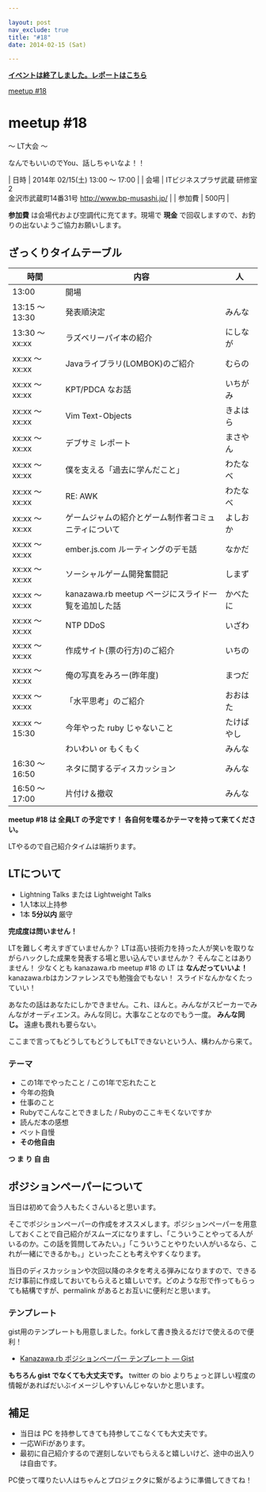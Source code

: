 ```yaml
---

layout: post
nav_exclude: true
title: "#18"
date: 2014-02-15 (Sat)

---
```


<p>
<a href="./report"><strong>イベントは終了しました。レポートはこちら</strong></a></p>

<div class="doorkeeper-widget">
<a href="http://kzrb.doorkeeper.jp/events/8563" class="doorkeeper-registration-widget">meetup
#18</a><script src="https://widgets.doorkeeper.jp/w/widget.js" type="text/javascript"></script>

</div>

meetup #18
===========

〜 LT大会 〜

なんでもいいのでYou、話しちゃいなよ！！


| 日時   | 2014年 02/15(土) 13:00 〜 17:00 |
| 会場   | ITビジネスプラザ武蔵 研修室2<br>金沢市武蔵町14番31号 <a href="http://www.bp-musashi.jp/">http://www.bp-musashi.jp/</a> |
| 参加費 | 500円 |


**参加費** は会場代および空調代に充てます。現場で **現金**
で回収しますので、お釣りの出ないようご協力お願いします。

ざっくりタイムテーブル
----------------------

 |時間            |内容                                                  |人|
 |----------------|------------------------------------------------------|------------|
 |13:00           |開場                                                  ||
 |13:15 〜 13:30  |発表順決定                                            |みんな|
 |13:30 〜 xx:xx  |ラズベリーパイ本の紹介                                |にしなが|
 |xx:xx 〜 xx:xx  |Javaライブラリ(LOMBOK)のご紹介                        |むらの|
 |xx:xx 〜 xx:xx  |KPT/PDCA なお話                                       |いちがみ|
 |xx:xx 〜 xx:xx  |Vim Text-Objects                                      |きよはら|
 |xx:xx 〜 xx:xx  |デブサミ レポート                                     |まさやん|
 |xx:xx 〜 xx:xx  |僕を支える「過去に学んだこと」                        |わたなべ|
 |xx:xx 〜 xx:xx  |RE: AWK                                               |わたなべ|
 |xx:xx 〜 xx:xx  |ゲームジャムの紹介とゲーム制作者コミュニティについて  |よしおか|
 |xx:xx 〜 xx:xx  |ember.js.com ルーティングのデモ話                     |なかだ|
 |xx:xx 〜 xx:xx  |ソーシャルゲーム開発奮闘記                            |しまず|
 |xx:xx 〜 xx:xx  |kanazawa.rb meetup ページにスライド一覧を追加した話   |かべたに|
 |xx:xx 〜 xx:xx  |NTP DDoS                                              |いざわ|
 |xx:xx 〜 xx:xx  |作成サイト(票の行方)のご紹介                          |いちの|
 |xx:xx 〜 xx:xx  |俺の写真をみろー(昨年度)                              |まつだ|
 |xx:xx 〜 xx:xx  |「水平思考」のご紹介                                  |おおはた|
 |xx:xx 〜 15:30  |今年やった ruby じゃないこと                          |たけばやし|
 |                |わいわい or もくもく                                  |みんな|
 |16:30 〜 16:50  |ネタに関するディスカッション                          |みんな|
 |16:50 〜 17:00  |片付け＆撤収                                          |みんな|

**meetup #18 は 全員LT の予定です！
各自何を喋るかテーマを持って来てください。**

LTやるので自己紹介タイムは端折ります。

LTについて
----------

* Lightning Talks または Lightweight Talks
* 1人1本以上持参
* 1本 **5分以内** 厳守

**完成度は問いません！**

LTを難しく考えすぎていませんか？
LTは高い技術力を持った人が笑いを取りながらハックした成果を発表する場と思い込んでいませんか？
そんなことはありません！ 少なくとも kanazawa.rb meetup #18 の LT は
**なんだっていいよ！** kanazawa.rbはカンファレンスでも勉強会でもない！
スライドなんかなくたっていい！

あなたの話はあなたにしかできません。これ、ほんと。みんながスピーカーでみんながオーディエンス。みんな同じ。大事なことなのでもう一度。
**みんな同じ。** 遠慮も畏れも要らない。

ここまで言ってもどうしてもどうしてもLTできないという人、構わんから来て。

### テーマ

* この1年でやったこと / この1年で忘れたこと
* 今年の抱負
* 仕事のこと
* Rubyでこんなことできました / Rubyのここキモくないですか
* 読んだ本の感想
* ペット自慢
* **その他自由**

**つ ま り 自 由**

ポジションペーパーについて
--------------------------

当日は初めて会う人もたくさんいると思います。

そこでポジションペーパーの作成をオススメします。ポジションペーパーを用意しておくことで自己紹介がスムーズになりますし、「こういうことやってる人がいるのか。この話を質問してみたい。」「こういうことやりたい人がいるなら、これが一緒にできるかも。」といったことも考えやすくなります。

当日のディスカッションや次回以降のネタを考える弾みになりますので、できるだけ事前に作成しておいてもらえると嬉しいです。どのような形で作ってもらっても結構ですが、permalink
があるとお互いに便利だと思います。

### テンプレート

gist用のテンプレートも用意しました。forkして書き換えるだけで使えるので便利！

* [Kanazawa.rb ポジションペーパー テンプレート — Gist](https://gist.github.com/5a523ec3180002229a32)

**もちろん gist でなくても大丈夫です。** twitter の bio
よりちょっと詳しい程度の情報があればだいぶイメージしやすいんじゃないかと思います。

補足
----

* 当日は PC を持参してきても持参してこなくても大丈夫です。
* 一応WiFiがあります。
* 最初に自己紹介するので遅刻しないでもらえると嬉しいけど、途中の出入りは自由です。

PC使って喋りたい人はちゃんとプロジェクタに繋がるように準備してきてね！
